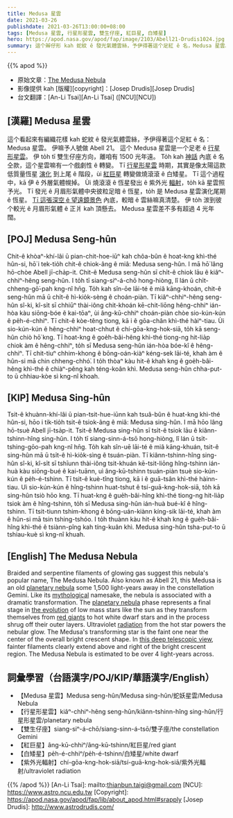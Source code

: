 ```yaml
---
title: Medusa 星雲
date: 2021-03-26
publishdate: 2021-03-26T13:00:00+08:00
tags: [Medusa 星雲, 行星形星雲, 雙生仔座, 紅巨星, 白矮星]
hero: https://apod.nasa.gov/apod/fap/image/2103/Abell21-Drudis1024.jpg
summary: 這个辮仔形 kah 蛇紋 ê 發光氣體雲絲，予伊得著這个足紅 ê 名，Medusa 星雲。伊嘛叫做 Abell 21。這个 Medusa 星雲是一个足老 ê 行星形星雲。伊 to̍h tī 雙生仔座方向，離咱有 1500 光年遠。
---
```


{{% apod %}}

- 原始文章：[The Medusa Nebula](https://apod.nasa.gov/apod/ap210326.html)
- 影像提供 kah [版權][copyright]：[Josep Drudis][Josep Drudis]
- 台文翻譯：[An-Li Tsai][An-Li Tsai] ([NCU][NCU])


## [漢羅] Medusa 星雲

這个看起來有編織花樣 kah 蛇紋 ê 發光氣體雲絲，予伊得著這个足紅 ê 名：Medusa 星雲。
伊嘛予人號做 Abell 21。
這个 Medusa 星雲是一个足老 ê [行星形星雲][planetary nebula]。
伊 to̍h tī 雙生仔座方向，離咱有 1500 光年遠。
To̍h kah [神話][mythological] 內底 ê 名仝款，這个星雲嘛有一个戲劇性 ê 轉變。
Tī [行星形星雲][mythological] 時期，其實是像太陽這款低質量恆星 [演化][the evolution] 到上尾 ê 階段，ùi [紅巨星][red giants] 轉變做燒滾滾 ê 白矮星。
Tī 這个過程中，kā 伊 ê 外層氣體幌掉。
Ùi 燒滾滾 ê 恆星發出 ê 紫外光 [輻射][radiation]，to̍h kā 星雲照予光。
Tī 發光 ê 月眉形氣體中央彼粒足暗 ê 恆星，to̍h 是 Medusa 星雲演化尾期 ê 恆星。
[Tī 這張深空 ê 望遠鏡景色][this deep telescopic view] 內底，較暗 ê 雲絲嘛真清楚。
伊 to̍h 湠到彼个較光 ê 月眉形氣體 ê 正爿 kah 頂懸去。
Medusa 星雲差不多有超過 4 光年闊。

## [POJ] Medusa Seng-hûn

Chit-ê khòaⁿ-khí-lâi ū pian-chit-hoe-iūⁿ kah chôa-bûn ê hoat-kng khì-thé hûn-si, hō͘ i tek-tio̍h chit-ê chiok-âng ê miâ: Medusa seng-hûn.
I mā hō͘ lâng hō-chòe Abell jī-cha̍p-it.
Chit-ê Medusa seng-hûn sī chi̍t-ê chiok lāu ê kiâⁿ-chhiⁿ-hêng seng-hûn.
I to̍h tī siang-siⁿ-á-chō hong-hiòng, lî lán ū chi̍t-chheng-gō͘-pah kng-nî hn̄g.
To̍h kah sîn-ōe lāi-té ê miâ kāng-khoán, chit-ê seng-hûn mā ū chi̍t-ê hì-kio̍k-sèng ê choán-piàn.
Tī kiâⁿ-chhiⁿ-hêng seng-hûn sî-ki, kî-si̍t sī chhiūⁿ thài-iông chit-khoán kē-chit-liōng hêng-chhiⁿ ián-hòa kàu siōng-bóe ê kai-tōaⁿ, ùi âng-kū-chhiⁿ choán-piàn chòe sio-kún-kún ê pe̍h-é-chhiⁿ.
Tī chit-ê kòe-têng tiong, kā i ê gōa-chân khì-thé hàiⁿ-tiau.
Ùi sio-kún-kún ê hêng-chhiⁿ hoat-chhut ê chí-gōa-kng-hok-siā, to̍h kā seng-hûn chiò hō͘ kng.
Tī hoat-kng ê goe̍h-bâi-hêng khì-thé tiong-ng hit-lia̍p chiok àm ê hêng-chhiⁿ, to̍h sī Medusa seng-hûn ián-hòa bóe-kî ê hêng-chhiⁿ.
Tī chit-tiuⁿ chhim-khong ê bōng-oán-kiàⁿ kéng-sek lāi-té, khah àm ê hûn-si mā chin chheng-chhó͘.
I to̍h thòaⁿ kàu hit-ê khah kng ê goe̍h-bâi-hêng khì-thé ê chiàⁿ-pêng kah téng-koân khì.
Medusa seng-hûn chha-put-to ū chhiau-kòe sì kng-nî khoah.

## [KIP] Medusa Sing-hûn

Tsit-ê khuànn-khí-lâi ū pian-tsit-hue-iūnn kah tsuâ-bûn ê huat-kng khì-thé hûn-si, hōo i tik-tio̍h tsit-ê tsiok-âng ê miâ: Medusa sing-hûn.
I mā hōo lâng hō-tsuè Abell jī-tsa̍p-it.
Tsit-ê Medusa sing-hûn sī tsi̍t-ê tsiok lāu ê kiânn-tshinn-hîng sing-hûn.
I to̍h tī siang-sinn-á-tsō hong-hiòng, lî lán ū tsi̍t-tshing-gōo-pah kng-nî hn̄g.
To̍h kah sîn-uē lāi-té ê miâ kāng-khuán, tsit-ê sing-hûn mā ū tsi̍t-ê hì-kio̍k-sìng ê tsuán-piàn.
Tī kiânn-tshinn-hîng sing-hûn sî-ki, kî-si̍t sī tshīunn thài-iông tsit-khuán kē-tsit-liōng hîng-tshinn ián-huà kàu siōng-bué ê kai-tuānn, uì âng-kū-tshinn tsuán-piàn tsuè sio-kún-kún ê pe̍h-é-tshinn.
Tī tsit-ê kuè-tîng tiong, kā i ê guā-tsân khì-thé hàinn-tiau.
Uì sio-kún-kún ê hîng-tshinn huat-tshut ê tsí-guā-kng-hok-siā, to̍h kā sing-hûn tsiò hōo kng.
Tī huat-kng ê gue̍h-bâi-hîng khì-thé tiong-ng hit-lia̍p tsiok àm ê hîng-tshinn, to̍h sī Medusa sing-hûn ián-huà bué-kî ê hîng-tshinn.
Tī tsit-tiunn tshim-khong ê bōng-uán-kiànn kíng-sik lāi-té, khah àm ê hûn-si mā tsin tshing-tshóo.
I to̍h thuànn kàu hit-ê khah kng ê gue̍h-bâi-hîng khì-thé ê tsiànn-pîng kah tíng-kuân khì.
Medusa sing-hûn tsha-put-to ū tshiau-kuè sì kng-nî khuah.

## [English] The Medusa Nebula

Braided and serpentine filaments of glowing gas suggest this nebula's popular name, The Medusa Nebula. Also known as Abell 21, this Medusa is an old [planetary nebula][planetary nebula] some 1,500 light-years away in the constellation Gemini. Like its [mythological][mythological] namesake, the nebula is associated with a dramatic transformation. The [planetary nebula][planetary nebula] phase represents a final stage in [the evolution][the evolution] of low mass stars like the sun as they transform themselves from [red giants][red giants] to hot white dwarf stars and in the process shrug off their outer layers. Ultraviolet [radiation][radiation] from the hot star powers the nebular glow. The Medusa's transforming star is the faint one near the center of the overall bright crescent shape. In [this deep telescopic view][this deep telescopic view], fainter filaments clearly extend above and right of the bright crescent region. The Medusa Nebula is estimated to be over 4 light-years across.

## 詞彙學習（台語漢字/POJ/KIP/華語漢字/English）

- 【Medusa 星雲】Medusa seng-hûn/Medusa sing-hûn/蛇妖星雲/Medusa Nebula
- 【行星形星雲】kiâⁿ-chhiⁿ-hêng seng-hûn/kiânn-tshinn-hîng sing-hûn/行星形星雲/planetary nebula
- 【雙生仔座】siang-siⁿ-á-chō/siang-sinn-á-tsō/雙子座/the constellation Gemini
- 【紅巨星】âng-kū-chhiⁿ/âng-kū-tshinn/紅巨星/red giant
- 【白矮星】pe̍h-é-chhiⁿ/pe̍h-é-tshinn/白矮星/white dwarf
- 【紫外光輻射】chí-gōa-kng-hok-siā/tsí-guā-kng-hok-siā/紫外光輻射/ultraviolet radiation



{{% /apod %}}
[An-Li Tsai]: mailto:thianbun.taigi@gmail.com
[NCU]: https://www.astro.ncu.edu.tw
[Copyright]: https://apod.nasa.gov/apod/fap/lib/about_apod.html#srapply
[Josep Drudis]: http://www.astrodrudis.com/

[planetary nebula]: https://www.messier.seds.org/planetar.html
[mythological]: http://en.wikipedia.org/wiki/Medusa
[planetary nebula]: http://www.noao.edu/jacoby/pn_gallery.html
[the evolution]: http://casswww.ucsd.edu/public/tutorial/StevI.html
[red giants]: http://en.wikipedia.org/wiki/Red_giant
[radiation]: http://hyperphysics.phy-astr.gsu.edu/hbase/ems1.html
[this deep telescopic view]: https://astrodrudis.com/abell-21-medusa-nebula/
